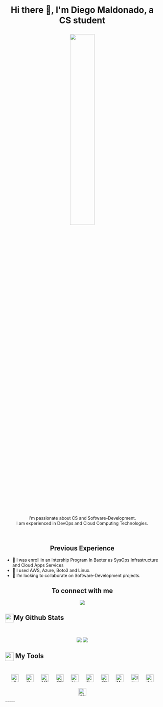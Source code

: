 <h1><p align="center">Hi there 👋, I'm Diego Maldonado, a CS student</h1></p>
<p align="center" ><img src="https://www.espine.in/blog/wp-content/uploads/2022/08/software-developer.jpg" width="40%"/></p>
<p align="center">I'm passionate about CS and Software-Development.<br/>I am experienced in DevOps and Cloud Computing Technologies.<br></p><br/>

<summary style="text-align: center;"><h2>Previous Experience</h2></summary>

- 🔭 I was enroll in an Intership Program In Baxter as SysOps Infrastructure and Cloud Apps Services
- 🌱 I used AWS, Azure, Boto3 and Linux.
- 👯 I’m looking to collaborate on Software-Development projects.

<summary style="text-align: center;"><h2>To connect with me</h2></summary>
<p align = "center">
    <a href="https://www.linkedin.com/in/diego-maldonado-617478267/"> <img src="https://img.shields.io/badge/linkedin-%230077B5.svg?&style=for-the-badge&logo=linkedin&logoColor=white" /></a>
</p>

<summary><h2><img src="" align="center" width="28" />My Github Stats</h2> </summary>
<br>

<p align = "center">
    <img src = "https://github-readme-stats.vercel.app/api/top-langs?username=dmaldo19&show_icons=true&locale=en&layout=compact">
    <img src = "https://github-readme-streak-stats.herokuapp.com/?user=rahulmahesh62&">
  </p>
<summary><h2><img src="https://emojis.slackmojis.com/emojis/images/1471045839/793/computerrage.gif?1471045839" align="center"
width="28" /> My Tools</h2></summary>
<br>
<div align="center">  
<img style="margin: 10px" src="https://profilinator.rishav.dev/skills-assets/c-original.svg" alt="C" height="25" />  
<img style="margin: 10px" src="https://profilinator.rishav.dev/skills-assets/python-original.svg" alt="Python" height="25" />  
<img style="margin: 10px" src="https://profilinator.rishav.dev/skills-assets/html5-original-wordmark.svg" alt="HTML5" height="25" />  
<img style="margin: 10px" src="https://profilinator.rishav.dev/skills-assets/css3-original-wordmark.svg" alt="CSS3" height="25" />  
<img style="margin: 10px" src="https://profilinator.rishav.dev/skills-assets/linux-original.svg" alt="Linux" height="25" />  
<img style="margin: 10px" src="https://profilinator.rishav.dev/skills-assets/figma-icon.svg" alt="Figma" height="25" />  
<img style="margin: 10px" src="https://profilinator.rishav.dev/skills-assets/git-scm-icon.svg" alt="Git" height="25" />  
<img style="margin: 10px" src="https://profilinator.rishav.dev/skills-assets/mysql-original-wordmark.svg" alt="MySQL" height="25" />  
<img style="margin: 10px" src="https://profilinator.rishav.dev/skills-assets/adobe_illustrator-icon.svg" alt="Illustrator" height="25" />  
<img style="margin: 10px" src="https://profilinator.rishav.dev/skills-assets/adobexd.png" alt="Adobe" height="25" />  
<img style="margin: 10px" src="https://profilinator.rishav.dev/skills-assets/xampp.png" alt="XAMPP" height="25" />  
</div>
-----
<!--
**dmaldo19/dmaldo19** is a ✨ _special_ ✨ repository because its `README.md` (this file) appears on your GitHub profile.

Here are some ideas to get you started:

- 🔭 I’m currently working on ...
- 🌱 I’m currently learning ...
- 👯 I’m looking to collaborate on ...
- 🤔 I’m looking for help with ...
- 💬 Ask me about ...
- 📫 How to reach me: ...
- 😄 Pronouns: ...
- ⚡ Fun fact: ...
-->
